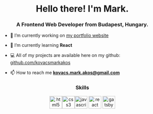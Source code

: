 <h1 align="center">Hello there! I'm Mark.</h1>
<h3 align="center">A Frontend Web Developer from Budapest, Hungary.</h3>

- 🔭 I’m currently working on [my portfolio website](https://github.com/kovacsmarkakos/markkovacs.com)

- 🌱 I’m currently learning **React**

- 💻 All of my projects are available here on my github: [github.com/kovacsmarkakos](https://github.com/kovacsmarkakos)

- 📫 How to reach me **kovacs.mark.akos@gmail.com**

<h3 align="center">Skills</h3>
<p align="center"><img src="https://devicons.github.io/devicon/devicon.git/icons/html5/html5-original-wordmark.svg" alt="html5" width="40" height="40"/><img src="https://devicons.github.io/devicon/devicon.git/icons/css3/css3-original-wordmark.svg" alt="css3" width="40" height="40"/><img src="https://devicons.github.io/devicon/devicon.git/icons/javascript/javascript-original.svg" alt="javascript" width="40" height="40"/> <img src="https://devicons.github.io/devicon/devicon.git/icons/react/react-original-wordmark.svg" alt="react" width="40" height="40"/>
<img src="https://www.vectorlogo.zone/logos/gatsbyjs/gatsbyjs-icon.svg" alt="gatsby" width="40" height="40"/>
</p>
